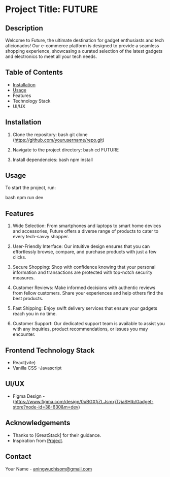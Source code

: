 # Project Title: FUTURE

## Description

Welcome to Future, the ultimate destination for gadget enthusiasts and tech aficionados! Our e-commerce platform is designed to provide a seamless shopping experience, showcasing a curated selection of the latest gadgets and electronics to meet all your tech needs.

## Table of Contents

- [Installation](#installation)
- [Usage](#usage)
- Features
- Technology Stack
- UI/UX

## Installation

1. Clone the repository:
   bash
   git clone (https://github.com/yourusername/repo.git)

2. Navigate to the project directory:
   bash
   cd FUTURE
3. Install dependencies:
   bash
   npm install

## Usage

To start the project, run:

bash
npm run dev

## Features

1. Wide Selection: From smartphones and laptops to smart home devices and accessories, Future offers a diverse range of products to cater to every tech-savvy shopper.

2. User-Friendly Interface: Our intuitive design ensures that you can effortlessly browse, compare, and purchase products with just a few clicks.

3. Secure Shopping: Shop with confidence knowing that your personal information and transactions are protected with top-notch security measures.

4. Customer Reviews: Make informed decisions with authentic reviews from fellow customers. Share your experiences and help others find the best products.

5. Fast Shipping: Enjoy swift delivery services that ensure your gadgets reach you in no time.

6. Customer Support: Our dedicated support team is available to assist you with any inquiries, product recommendations, or issues you may encounter.

## Frontend Technology Stack

- React(vite)
- Vanilla CSS
  -Javascript

## UI/UX

- Figma Design - (https://www.figma.com/design/0uBGXfjZLJsmxjTzjaSHIb/Gadget-store?node-id=38-630&m=dev)

## Acknowledgements

- Thanks to [GreatStack] for their guidance.
- Inspiration from [Project](https://foreverbuy.in).

## Contact

Your Name - [aningwuchisom@gmail.com](aningwuchisom@gmail.com)
